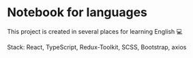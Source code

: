 # Notebook for languages

This project is created in several places for learning English &#128187;

Stack: React, TypeScript, Redux-Toolkit, SCSS, Bootstrap, axios
